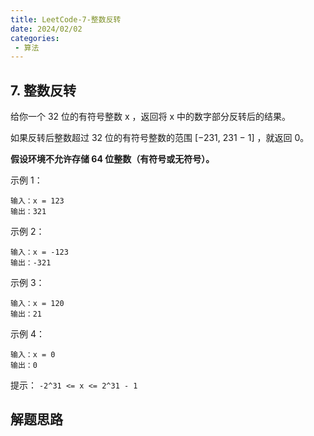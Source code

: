 ```yaml
---
title: LeetCode-7-整数反转
date: 2024/02/02
categories:
 - 算法
---
```

## 7. 整数反转
给你一个 32 位的有符号整数 x ，返回将 x 中的数字部分反转后的结果。

如果反转后整数超过 32 位的有符号整数的范围 [−231,  231 − 1] ，就返回 0。

<b>假设环境不允许存储 64 位整数（有符号或无符号）。</b>

示例 1：
```
输入：x = 123
输出：321
```
示例 2：
```
输入：x = -123
输出：-321
```
示例 3：
```
输入：x = 120
输出：21
```
示例 4：
```
输入：x = 0
输出：0
```

提示：
`-2^31 <= x <= 2^31 - 1`

## 解题思路
